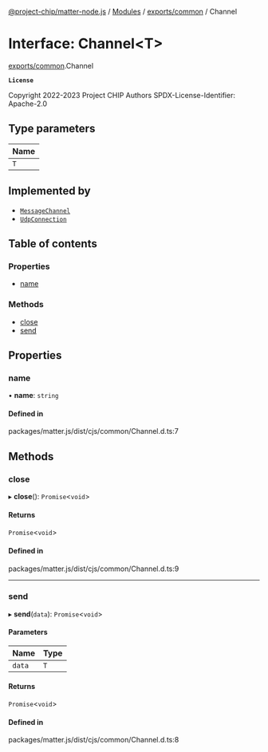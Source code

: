 [@project-chip/matter-node.js](../README.md) / [Modules](../modules.md) / [exports/common](../modules/exports_common.md) / Channel

# Interface: Channel<T\>

[exports/common](../modules/exports_common.md).Channel

**`License`**

Copyright 2022-2023 Project CHIP Authors
SPDX-License-Identifier: Apache-2.0

## Type parameters

| Name |
| :------ |
| `T` |

## Implemented by

- [`MessageChannel`](../classes/exports_protocol.MessageChannel.md)
- [`UdpConnection`](../classes/export._internal_.UdpConnection.md)

## Table of contents

### Properties

- [name](exports_common.Channel.md#name)

### Methods

- [close](exports_common.Channel.md#close)
- [send](exports_common.Channel.md#send)

## Properties

### name

• **name**: `string`

#### Defined in

packages/matter.js/dist/cjs/common/Channel.d.ts:7

## Methods

### close

▸ **close**(): `Promise`<`void`\>

#### Returns

`Promise`<`void`\>

#### Defined in

packages/matter.js/dist/cjs/common/Channel.d.ts:9

___

### send

▸ **send**(`data`): `Promise`<`void`\>

#### Parameters

| Name | Type |
| :------ | :------ |
| `data` | `T` |

#### Returns

`Promise`<`void`\>

#### Defined in

packages/matter.js/dist/cjs/common/Channel.d.ts:8
